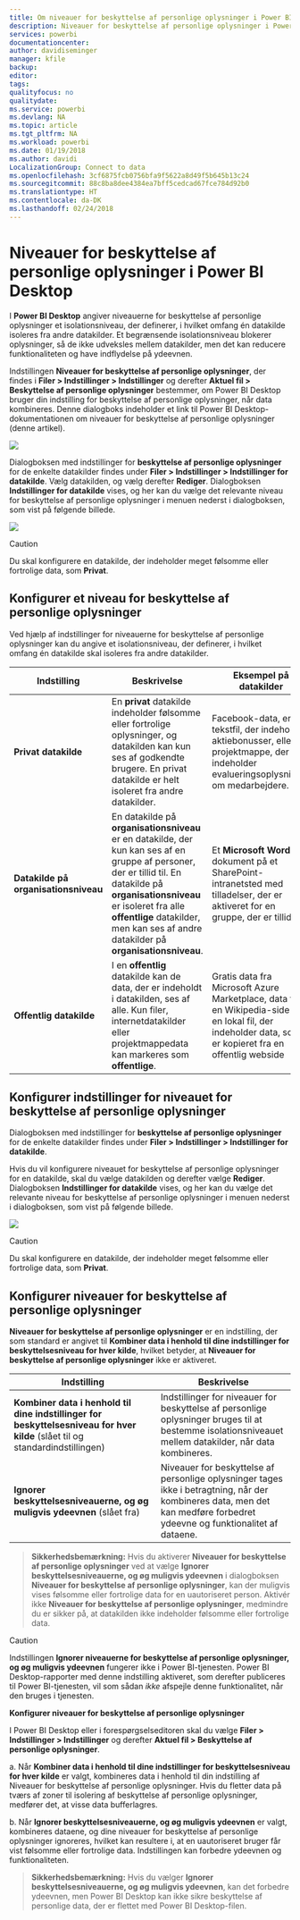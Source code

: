 ```yaml
---
title: Om niveauer for beskyttelse af personlige oplysninger i Power BI Desktop
description: Niveauer for beskyttelse af personlige oplysninger i Power BI Desktop
services: powerbi
documentationcenter: 
author: davidiseminger
manager: kfile
backup: 
editor: 
tags: 
qualityfocus: no
qualitydate: 
ms.service: powerbi
ms.devlang: NA
ms.topic: article
ms.tgt_pltfrm: NA
ms.workload: powerbi
ms.date: 01/19/2018
ms.author: davidi
LocalizationGroup: Connect to data
ms.openlocfilehash: 3cf6875fcb0756bfa9f5622a8d49f5b645b13c24
ms.sourcegitcommit: 88c8ba8dee4384ea7bff5cedcad67fce784d92b0
ms.translationtype: HT
ms.contentlocale: da-DK
ms.lasthandoff: 02/24/2018
---
```

# <a name="power-bi-desktop-privacy-levels"></a>Niveauer for beskyttelse af personlige oplysninger i Power BI Desktop
I **Power BI Desktop** angiver niveauerne for beskyttelse af personlige oplysninger et isolationsniveau, der definerer, i hvilket omfang én datakilde isoleres fra andre datakilder. Et begrænsende isolationsniveau blokerer oplysninger, så de ikke udveksles mellem datakilder, men det kan reducere funktionaliteten og have indflydelse på ydeevnen.

Indstillingen **Niveauer for beskyttelse af personlige oplysninger**, der findes i **Filer > Indstillinger > Indstillinger** og derefter **Aktuel fil > Beskyttelse af personlige oplysninger** bestemmer, om Power BI Desktop bruger din indstilling for beskyttelse af personlige oplysninger, når data kombineres. Denne dialogboks indeholder et link til Power BI Desktop-dokumentationen om niveauer for beskyttelse af personlige oplysninger (denne artikel).

![](media/desktop-privacy-levels/desktop_privacylevels1.png)

 Dialogboksen med indstillinger for **beskyttelse af personlige oplysninger** for de enkelte datakilder findes under **Filer > Indstillinger > Indstillinger for datakilde**. Vælg datakilden, og vælg derefter **Rediger**. Dialogboksen **Indstillinger for datakilde** vises, og her kan du vælge det relevante niveau for beskyttelse af personlige oplysninger i menuen nederst i dialogboksen, som vist på følgende billede.

 ![](media/desktop-privacy-levels/desktop_privacylevels2.png)

> [!CAUTION]
> Du skal konfigurere en datakilde, der indeholder meget følsomme eller fortrolige data, som **Privat**.
> 
> 

## <a name="configure-a-privacy-level"></a>Konfigurer et niveau for beskyttelse af personlige oplysninger
Ved hjælp af indstillinger for niveauerne for beskyttelse af personlige oplysninger kan du angive et isolationsniveau, der definerer, i hvilket omfang én datakilde skal isoleres fra andre datakilder.

| Indstilling | Beskrivelse | Eksempel på datakilder |
| --- | --- | --- |
| **Privat datakilde** |En **privat** datakilde indeholder følsomme eller fortrolige oplysninger, og datakilden kan kun ses af godkendte brugere. En privat datakilde er helt isoleret fra andre datakilder. |Facebook-data, en tekstfil, der indeholder aktiebonusser, eller en projektmappe, der indeholder evalueringsoplysninger om medarbejdere. |
| **Datakilde på organisationsniveau** |En datakilde på **organisationsniveau** er en datakilde, der kun kan ses af en gruppe af personer, der er tillid til. En datakilde på **organisationsniveau** er isoleret fra alle **offentlige** datakilder, men kan ses af andre datakilder på **organisationsniveau**. |Et **Microsoft Word**-dokument på et SharePoint-intranetsted med tilladelser, der er aktiveret for en gruppe, der er tillid til. |
| **Offentlig datakilde** |I en **offentlig** datakilde kan de data, der er indeholdt i datakilden, ses af alle. Kun filer, internetdatakilder eller projektmappedata kan markeres som **offentlige**. |Gratis data fra Microsoft Azure Marketplace, data fra en Wikipedia-side eller en lokal fil, der indeholder data, som er kopieret fra en offentlig webside |

## <a name="configure-privacy-level-settings"></a>Konfigurer indstillinger for niveauet for beskyttelse af personlige oplysninger
Dialogboksen med indstillinger for **beskyttelse af personlige oplysninger** for de enkelte datakilder findes under **Filer > Indstillinger > Indstillinger for datakilde**.

Hvis du vil konfigurere niveauet for beskyttelse af personlige oplysninger for en datakilde, skal du vælge datakilden og derefter vælge **Rediger**. Dialogboksen **Indstillinger for datakilde** vises, og her kan du vælge det relevante niveau for beskyttelse af personlige oplysninger i menuen nederst i dialogboksen, som vist på følgende billede.

![](media/desktop-privacy-levels/desktop_privacylevels2.png)

> [!CAUTION]
> Du skal konfigurere en datakilde, der indeholder meget følsomme eller fortrolige data, som **Privat**.
> 

## <a name="configure-privacy-levels"></a>Konfigurer niveauer for beskyttelse af personlige oplysninger
**Niveauer for beskyttelse af personlige oplysninger** er en indstilling, der som standard er angivet til **Kombiner data i henhold til dine indstillinger for beskyttelsesniveau for hver kilde**, hvilket betyder, at **Niveauer for beskyttelse af personlige oplysninger** ikke er aktiveret.

| Indstilling | Beskrivelse |
| --- | --- |
| **Kombiner data i henhold til dine indstillinger for beskyttelsesniveau for hver kilde** (slået til og standardindstillingen) |Indstillinger for niveauer for beskyttelse af personlige oplysninger bruges til at bestemme isolationsniveauet mellem datakilder, når data kombineres. |
| **Ignorer beskyttelsesniveauerne, og øg muligvis ydeevnen** (slået fra) |Niveauer for beskyttelse af personlige oplysninger tages ikke i betragtning, når der kombineres data, men det kan medføre forbedret ydeevne og funktionalitet af dataene. |

> **Sikkerhedsbemærkning:** Hvis du aktiverer **Niveauer for beskyttelse af personlige oplysninger** ved at vælge **Ignorer beskyttelsesniveauerne, og øg muligvis ydeevnen** i dialogboksen **Niveauer for beskyttelse af personlige oplysninger**, kan der muligvis vises følsomme eller fortrolige data for en uautoriseret person. Aktivér ikke **Niveauer for beskyttelse af personlige oplysninger**, medmindre du er sikker på, at datakilden ikke indeholder følsomme eller fortrolige data.
> 
> 

> [!CAUTION]
> Indstillingen **Ignorer niveauerne for beskyttelse af personlige oplysninger, og øg muligvis ydeevnen** fungerer ikke i Power BI-tjenesten. Power BI Desktop-rapporter med denne indstilling aktiveret, som derefter publiceres til Power BI-tjenesten, vil som sådan *ikke* afspejle denne funktionalitet, når den bruges i tjenesten.
> 

**Konfigurer niveauer for beskyttelse af personlige oplysninger**

I Power BI Desktop eller i forespørgselseditoren skal du vælge **Filer > Indstillinger > Indstillinger** og derefter **Aktuel fil > Beskyttelse af personlige oplysninger**.

a. Når **Kombiner data i henhold til dine indstillinger for beskyttelsesniveau for hver kilde** er valgt, kombineres data i henhold til din indstilling af Niveauer for beskyttelse af personlige oplysninger. Hvis du fletter data på tværs af zoner til isolering af beskyttelse af personlige oplysninger, medfører det, at visse data bufferlagres.

b. Når **Ignorer beskyttelsesniveauerne, og øg muligvis ydeevnen** er valgt, kombineres dataene, og dine niveauer for beskyttelse af personlige oplysninger ignoreres, hvilket kan resultere i, at en uautoriseret bruger får vist følsomme eller fortrolige data. Indstillingen kan forbedre ydeevnen og funktionaliteten.

> **Sikkerhedsbemærkning:** Hvis du vælger **Ignorer beskyttelsesniveauerne, og øg muligvis ydeevnen**, kan det forbedre ydeevnen, men Power BI Desktop kan ikke sikre beskyttelse af personlige data, der er flettet med Power BI Desktop-filen.
> 
> 

